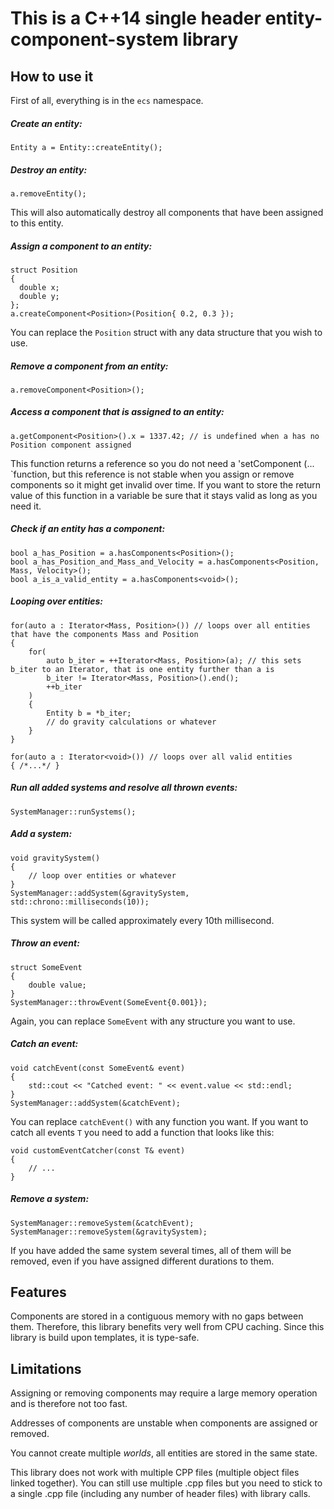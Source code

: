 # This is a C++14 single header entity-component-system library
## How to use it
First of all, everything is in the `ecs` namespace.

##### Create an entity:
    Entity a = Entity::createEntity();

##### Destroy an entity:
    a.removeEntity();

This will also automatically destroy all components that have been assigned to this entity.

##### Assign a component to an entity:
    struct Position
    {
      double x;
      double y;
    };
    a.createComponent<Position>(Position{ 0.2, 0.3 });

You can replace the `Position` struct with any data structure that you wish to use.

##### Remove a component from an entity:
    a.removeComponent<Position>();

##### Access a component that is assigned to an entity:
    a.getComponent<Position>().x = 1337.42; // is undefined when a has no Position component assigned

This function returns a reference so you do not need a 'setComponent <T> (... `function, but this reference is not stable when you assign or remove components so it might get invalid over time. If you want to store the return value of this function in a variable be sure that it stays valid as long as you need it.
    
##### Check if an entity has a component:
    bool a_has_Position = a.hasComponents<Position>();
    bool a_has_Position_and_Mass_and_Velocity = a.hasComponents<Position, Mass, Velocity>();
    bool a_is_a_valid_entity = a.hasComponents<void>();

##### Looping over entities:
    for(auto a : Iterator<Mass, Position>()) // loops over all entities that have the components Mass and Position
    {
        for(
            auto b_iter = ++Iterator<Mass, Position>(a); // this sets b_iter to an Iterator, that is one entity further than a is
            b_iter != Iterator<Mass, Position>().end();
            ++b_iter
        )
        {
            Entity b = *b_iter;
            // do gravity calculations or whatever
        }
    }

    for(auto a : Iterator<void>()) // loops over all valid entities
    { /*...*/ }

##### Run all added systems and resolve all thrown events:
    SystemManager::runSystems();

##### Add a system:
    void gravitySystem()
    {
        // loop over entities or whatever
    }
    SystemManager::addSystem(&gravitySystem, std::chrono::milliseconds(10));

This system will be called approximately every 10th millisecond.

##### Throw an event:
    struct SomeEvent
    {
        double value;
    }
    SystemManager::throwEvent(SomeEvent{0.001});

Again, you can replace `SomeEvent` with any structure you want to use.

##### Catch an event:
    void catchEvent(const SomeEvent& event)
    {
        std::cout << "Catched event: " << event.value << std::endl;
    }
    SystemManager::addSystem(&catchEvent);

You can replace `catchEvent()` with any function you want. If you want to catch all events `T` you need to add a function that looks like this:

    void customEventCatcher(const T& event)
    {
        // ...
    }

##### Remove a system:
    SystemManager::removeSystem(&catchEvent);
    SystemManager::removeSystem(&gravitySystem);

If you have added the same system several times, all of them will be removed, even if you have assigned different durations to them.

## Features

Components are stored in a contiguous memory with no gaps between them. Therefore, this library benefits very well from CPU caching.
Since this library is build upon templates, it is type-safe.

## Limitations

Assigning or removing components may require a large memory operation and is therefore not too fast.

Addresses of components are unstable when components are assigned or removed.

You cannot create multiple *worlds*, all entities are stored in the same state.

This library does not work with multiple CPP files (multiple object files linked together). You can still use multiple .cpp files but you need to stick to a single .cpp file (including any number of header files) with library calls.
